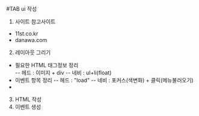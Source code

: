 #TAB ui 작성
1. 사이트 참고사이트  
  - 11st.co.kr
  - danawa.com
2. 레이아웃 그리기  
  - 필요한 HTML 태그정보 정리  
    -- 헤드 : 이미지 + div
    -- 네비 : ul+li(float)
  - 이벤트 항목 정리
    -- 헤드 : "load"
    -- 네비 : 포커스(색변화) + 클릭(메뉴불러오기)
  - 
3. HTML 작성  
4. 이벤트 생성  
